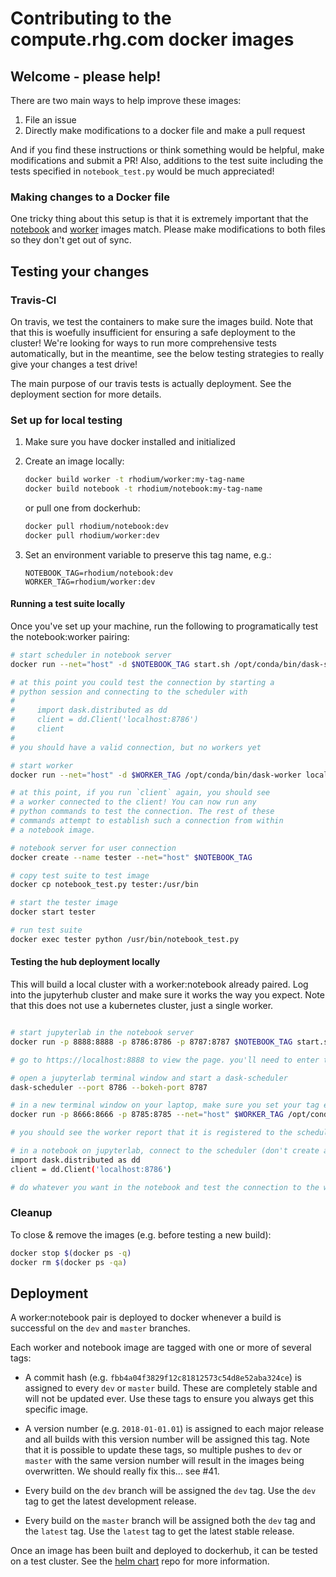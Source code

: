 # Contributing to the compute.rhg.com docker images

## Welcome - please help!

There are two main ways to help improve these images:

1. File an issue
2. Directly make modifications to a docker file and make a pull request

And if you find these instructions or think something would be helpful,
make modifications and submit a PR! Also, additions to the test suite
including the tests specified in `notebook_test.py` would be much
appreciated!

### Making changes to a Docker file

One tricky thing about this setup is that it is extremely important that
the [notebook][] and [worker][] images match. Please make modifications to both
files so they don't get out of sync.

[notebook]: https://github.com/RhodiumGroup/docker_images/blob/master/notebook/Dockerfile
[worker]: https://github.com/RhodiumGroup/docker_images/blob/master/worker/Dockerfile


## Testing your changes

### Travis-CI

On travis, we test the containers to make sure the images build. Note that
that this is woefully insufficient for ensuring a safe deployment to the
cluster! We're looking for ways to run more comprehensive tests automatically,
but in the meantime, see the below testing strategies to really give your
changes a test drive!

The main purpose of our travis tests is actually deployment. See the
deployment section for more details.

### Set up for local testing

1.  Make sure you have docker installed and initialized

2.  Create an image locally:
    ```bash
    docker build worker -t rhodium/worker:my-tag-name
    docker build notebook -t rhodium/notebook:my-tag-name
    ```
    or pull one from dockerhub:

    ```bash
    docker pull rhodium/notebook:dev
    docker pull rhodium/worker:dev
    ```

3.  Set an environment variable to preserve this tag name, e.g.:
    ```
    NOTEBOOK_TAG=rhodium/notebook:dev
    WORKER_TAG=rhodium/worker:dev
    ```

#### Running a test suite locally

Once you've set up your machine, run the following to programatically
test the notebook:worker pairing:

```bash
# start scheduler in notebook server
docker run --net="host" -d $NOTEBOOK_TAG start.sh /opt/conda/bin/dask-scheduler --port 8786 --bokeh-port 8787 &

# at this point you could test the connection by starting a
# python session and connecting to the scheduler with
#
#     import dask.distributed as dd
#     client = dd.Client('localhost:8786')
#     client
#
# you should have a valid connection, but no workers yet

# start worker
docker run --net="host" -d $WORKER_TAG /opt/conda/bin/dask-worker localhost:8786 --worker-port 8666 --nanny-port 8785 &

# at this point, if you run `client` again, you should see
# a worker connected to the client! You can now run any
# python commands to test the connection. The rest of these
# commands attempt to establish such a connection from within
# a notebook image.

# notebook server for user connection
docker create --name tester --net="host" $NOTEBOOK_TAG

# copy test suite to test image
docker cp notebook_test.py tester:/usr/bin

# start the tester image
docker start tester

# run test suite
docker exec tester python /usr/bin/notebook_test.py
```

#### Testing the hub deployment locally

This will build a local cluster with a worker:notebook already paired.
Log into the jupyterhub cluster and make sure it works the way you expect.
Note that this does not use a kubernetes cluster, just a single worker.

```bash

# start jupyterlab in the notebook server
docker run -p 8888:8888 -p 8786:8786 -p 8787:8787 $NOTEBOOK_TAG start.sh jupyter lab --port=8888

# go to https://localhost:8888 to view the page. you'll need to enter the token from the docker log in order to log in

# open a jupyterlab terminal window and start a dask-scheduler
dask-scheduler --port 8786 --bokeh-port 8787

# in a new terminal window on your laptop, make sure you set your tag environment variables, then start a worker container using whatever worker image you want, and get it to connect to the scheduler
docker run -p 8666:8666 -p 8785:8785 --net="host" $WORKER_TAG /opt/conda/bin/dask-worker localhost:8786 --worker-port 8666 --nanny-port 8785

# you should see the worker report that it is registered to the scheduler, and on the scheduler terminal on jupyterlab it should report the registered worker

# in a notebook on jupyterlab, connect to the scheduler (don't create a dask cluster... the scheduler is already set up)
import dask.distributed as dd
client = dd.Client('localhost:8786')

# do whatever you want in the notebook and test the connection to the worker.
```


### Cleanup

To close & remove the images (e.g. before testing a new build):

```bash
docker stop $(docker ps -q)
docker rm $(docker ps -qa)
```


## Deployment

A worker:notebook pair is deployed to docker whenever a build is
successful on the `dev` and `master` branches.

Each worker and notebook image are tagged with one or more of several
tags:

* A commit hash (e.g. `fbb4a04f3829f12c81812573c54d8e52aba324ce`) is
  assigned to every `dev` or `master` build. These are completely
  stable and will not be updated ever. Use these tags to ensure you
  always get this specific image.

* A version number (e.g. `2018-01-01.01`) is assigned to each major
  release and all builds with this version number will be assigned
  this tag. Note that it is possible to update these tags, so
  multiple pushes to `dev` or `master` with the same version number
  will result in the images being overwritten. We should really
  fix this... see #41.

* Every build on the `dev` branch will be assigned the `dev` tag. Use
  the `dev` tag to get the latest development release.

* Every build on the `master` branch will be assigned both the `dev`
  tag and the `latest` tag. Use the `latest` tag to get the latest
  stable release.

Once an image has been built and deployed to dockerhub, it can be 
tested on a test cluster. See the
[helm chart](https://github.com/RhodiumGroup/helm-chart) repo for more
information.
